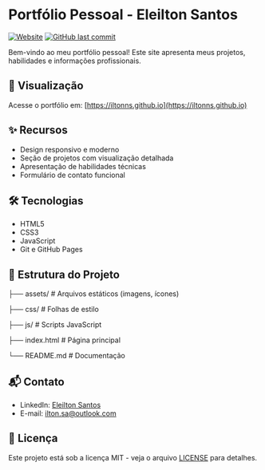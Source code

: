 # Portfólio Pessoal - Eleilton Santos

[![Website](https://img.shields.io/website?url=https%3A%2F%2Filtonns.github.io)](https://iltonns.github.io)
[![GitHub last commit](https://img.shields.io/github/last-commit/iltonns/iltonns.github.io)](https://github.com/iltonns/iltonns.github.io/commits)

Bem-vindo ao meu portfólio pessoal! Este site apresenta meus projetos, habilidades e informações profissionais.

## 🚀 Visualização

Acesse o portfólio em: [https://iltonns.github.io](https://iltonns.github.io)

## ✨ Recursos

- Design responsivo e moderno
- Seção de projetos com visualização detalhada
- Apresentação de habilidades técnicas
- Formulário de contato funcional

## 🛠 Tecnologias

- HTML5
- CSS3
- JavaScript
- Git e GitHub Pages

## 📂 Estrutura do Projeto

├── assets/ # Arquivos estáticos (imagens, ícones)

├── css/ # Folhas de estilo

├── js/ # Scripts JavaScript

├── index.html # Página principal

└── README.md # Documentação


## 📬 Contato

- LinkedIn: [Eleilton Santos](https://www.linkedin.com/in/iltonsantos/)
- E-mail: ilton.sa@outlook.com

## 📄 Licença

Este projeto está sob a licença MIT - veja o arquivo [LICENSE](LICENSE) para detalhes.
